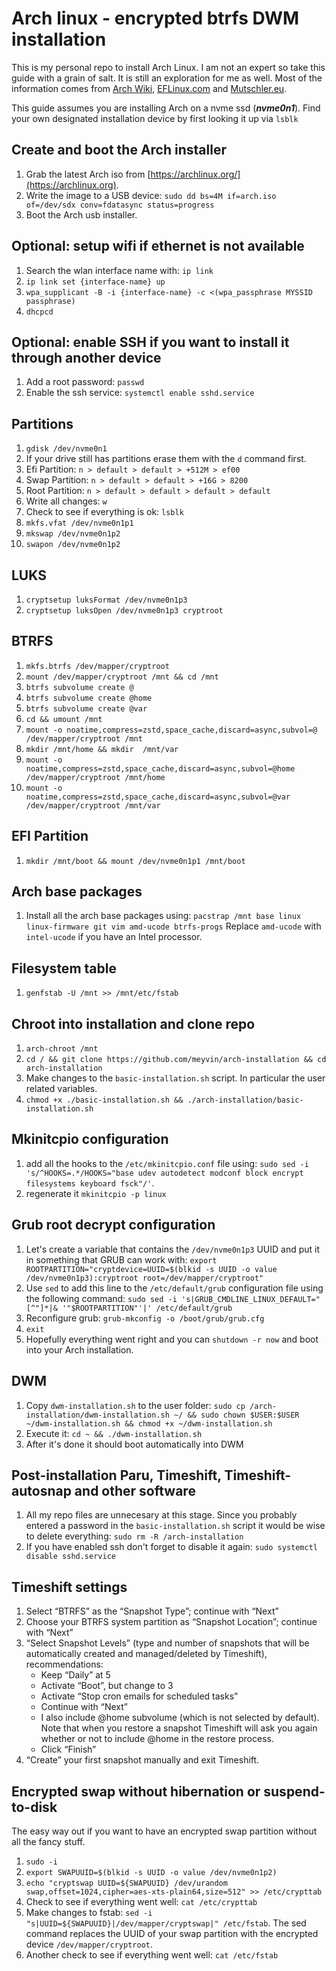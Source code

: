 # Arch linux - encrypted btrfs DWM installation
This is my personal repo to install Arch Linux. I am not an expert so take this guide with a grain of salt. It is still an exploration for me as well. Most of the information comes from [Arch Wiki](https://wiki.archlinux.org/), [EFLinux.com](https://eflinux.com/) and [Mutschler.eu](https://mutschler.eu/).

This guide assumes you are installing Arch on a nvme ssd (***nvme0n1***). Find your own designated installation device by first looking it up via `lsblk`

## Create and boot the Arch installer
1. Grab the latest Arch iso from [https://archlinux.org/](https://archlinux.org).
2. Write the image to a USB device: `sudo dd bs=4M if=arch.iso of=/dev/sdx conv=fdatasync status=progress`
3. Boot the Arch usb installer.

## Optional: setup wifi if ethernet is not available
1. Search the wlan interface name with: `ip link`
2. `ip link set {interface-name} up`
3. `wpa_supplicant -B -i {interface-name} -c <(wpa_passphrase MYSSID passphrase)`
4. `dhcpcd`

## Optional: enable SSH if you want to install it through another device
1. Add a root password: `passwd`
2. Enable the ssh service: `systemctl enable sshd.service`

## Partitions
1. `gdisk /dev/nvme0n1`
2. If your drive still has partitions erase them with the `d` command first.
3. Efi Partition: `n > default > default > +512M > ef00`
4. Swap Partition: `n > default > default > +16G > 8200`
5. Root Partition: `n > default > default > default > default`
6. Write all changes: `w`
7. Check to see if everything is ok: `lsblk`
8. `mkfs.vfat /dev/nvme0n1p1`
9. `mkswap /dev/nvme0n1p2`
10. `swapon /dev/nvme0n1p2`

## LUKS
1. `cryptsetup luksFormat /dev/nvme0n1p3`
2. `cryptsetup luksOpen /dev/nvme0n1p3 cryptroot`

## BTRFS
1. `mkfs.btrfs /dev/mapper/cryptroot`
2. `mount /dev/mapper/cryptroot /mnt && cd /mnt`
3. `btrfs subvolume create @`
4. `btrfs subvolume create @home`
5. `btrfs subvolume create @var`
6. `cd && umount /mnt`
7. `mount -o noatime,compress=zstd,space_cache,discard=async,subvol=@ /dev/mapper/cryptroot /mnt`
8. `mkdir /mnt/home && mkdir  /mnt/var`
9. `mount -o noatime,compress=zstd,space_cache,discard=async,subvol=@home /dev/mapper/cryptroot /mnt/home`
10. `mount -o noatime,compress=zstd,space_cache,discard=async,subvol=@var /dev/mapper/cryptroot /mnt/var`

## EFI Partition
1. `mkdir /mnt/boot && mount /dev/nvme0n1p1 /mnt/boot`

## Arch base packages
1. Install all the arch base packages using: `pacstrap /mnt base linux linux-firmware git vim amd-ucode btrfs-progs` Replace `amd-ucode` with `intel-ucode` if you have an Intel processor.

## Filesystem table
1. `genfstab -U /mnt >> /mnt/etc/fstab`

## Chroot into installation and clone repo
1. `arch-chroot /mnt`
2. `cd / && git clone https://github.com/meyvin/arch-installation && cd arch-installation`
3. Make changes to the `basic-installation.sh` script. In particular the user related variables.
4. `chmod +x ./basic-installation.sh && ./arch-installation/basic-installation.sh`

## Mkinitcpio configuration
1. add all the hooks to the `/etc/mkinitcpio.conf` file using: `sudo sed -i 's/^HOOKS=.*/HOOKS="base udev autodetect modconf block encrypt filesystems keyboard fsck"/'`.
3. regenerate it `mkinitcpio -p linux`

## Grub root decrypt configuration
1. Let's create a variable that contains the `/dev/nvme0n1p3` UUID and put it in something that GRUB can work with: `export ROOTPARTITION="cryptdevice=UUID=$(blkid -s UUID -o value /dev/nvme0n1p3):cryptroot root=/dev/mapper/cryptroot"`
2. Use `sed` to add this line to the `/etc/default/grub` configuration file using the following command: `sudo sed -i 's|GRUB_CMDLINE_LINUX_DEFAULT="[^"]*|& '"$ROOTPARTITION"'|' /etc/default/grub`
3. Reconfigure grub: `grub-mkconfig -o /boot/grub/grub.cfg`
4. `exit`
5. Hopefully everything went right and you can `shutdown -r now` and boot into your Arch installation.

## DWM
1. Copy `dwm-installation.sh` to the user folder: `sudo cp /arch-installation/dwm-installation.sh ~/ && sudo chown $USER:$USER ~/dwm-installation.sh && chmod +x ~/dwm-installation.sh`
2. Execute it: `cd ~ && ./dwm-installation.sh`
3. After it's done it should boot automatically into DWM

## Post-installation Paru, Timeshift, Timeshift-autosnap and other software
1. All my repo files are unnecesary at this stage. Since you probably entered a password in the `basic-installation.sh` script it would be wise to delete everything: `sudo rm -R /arch-installation`
2. If you have enabled ssh don't forget to disable it again: `sudo systemctl disable sshd.service`

## Timeshift settings
1. Select “BTRFS” as the “Snapshot Type”; continue with “Next”
2. Choose your BTRFS system partition as “Snapshot Location”; continue with “Next”
3. “Select Snapshot Levels” (type and number of snapshots that will be automatically created and managed/deleted by Timeshift), recommendations:
    - Keep “Daily” at 5
    - Activate “Boot”, but change to 3
    - Activate “Stop cron emails for scheduled tasks”
    - Continue with “Next”
    - I also include @home subvolume (which is not selected by default). Note that when you restore a snapshot Timeshift will ask you again whether or not to include @home in the restore process.
    - Click “Finish”
4. “Create” your first snapshot manually and exit Timeshift.

## Encrypted swap without hibernation or suspend-to-disk
The easy way out if you want to have an encrypted swap partition without all the fancy stuff.

1. `sudo -i`
2. `export SWAPUUID=$(blkid -s UUID -o value /dev/nvme0n1p2)`
3. `echo "cryptswap UUID=${SWAPUUID} /dev/urandom swap,offset=1024,cipher=aes-xts-plain64,size=512" >> /etc/crypttab`
4. Check to see if everything went well: `cat /etc/crypttab`
5. Make changes to fstab: `sed -i "s|UUID=${SWAPUUID}|/dev/mapper/cryptswap|" /etc/fstab`. The sed command replaces the UUID of your swap partition with the encrypted device `/dev/mapper/cryptroot`.
6. Another check to see if everything went well: `cat /etc/fstab`
